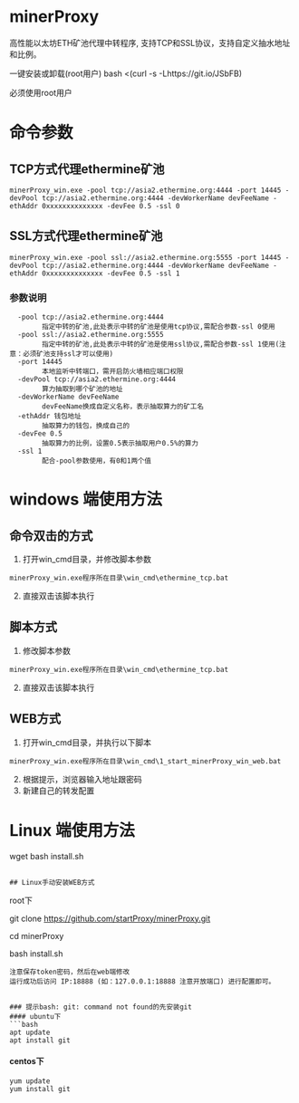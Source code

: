 # minerProxy
高性能以太坊ETH矿池代理中转程序, 支持TCP和SSL协议，支持自定义抽水地址和比例。

一键安装或卸载(root用户)
bash <(curl -s -Lhttps://git.io/JSbFB)

必须使用root用户


# 命令参数
## TCP方式代理ethermine矿池
```
minerProxy_win.exe -pool tcp://asia2.ethermine.org:4444 -port 14445 -devPool tcp://asia2.ethermine.org:4444 -devWorkerName devFeeName -ethAddr 0xxxxxxxxxxxxxx -devFee 0.5 -ssl 0
```
## SSL方式代理ethermine矿池
```
minerProxy_win.exe -pool ssl://asia2.ethermine.org:5555 -port 14445 -devPool tcp://asia2.ethermine.org:4444 -devWorkerName devFeeName -ethAddr 0xxxxxxxxxxxxxx -devFee 0.5 -ssl 1
```
### 参数说明
```
  -pool tcp://asia2.ethermine.org:4444
        指定中转的矿池,此处表示中转的矿池是使用tcp协议,需配合参数-ssl 0使用
  -pool ssl://asia2.ethermine.org:5555
		指定中转的矿池,此处表示中转的矿池是使用ssl协议,需配合参数-ssl 1使用(注意：必须矿池支持ssl才可以使用)
  -port 14445
        本地监听中转端口，需开启防火墙相应端口权限
  -devPool tcp://asia2.ethermine.org:4444
        算力抽取到哪个矿池的地址
  -devWorkerName devFeeName
        devFeeName换成自定义名称，表示抽取算力的矿工名
  -ethAddr 钱包地址
        抽取算力的钱包，换成自己的
  -devFee 0.5
        抽取算力的比例，设置0.5表示抽取用户0.5%的算力
  -ssl 1
        配合-pool参数使用，有0和1两个值
```

# windows 端使用方法
## 命令双击的方式 
1. 打开win_cmd目录，并修改脚本参数
```
minerProxy_win.exe程序所在目录\win_cmd\ethermine_tcp.bat
```
2. 直接双击该脚本执行
## 脚本方式 
1. 修改脚本参数
```
minerProxy_win.exe程序所在目录\win_cmd\ethermine_tcp.bat
```
2. 直接双击该脚本执行
## WEB方式
1. 打开win_cmd目录，并执行以下脚本
```
minerProxy_win.exe程序所在目录\win_cmd\1_start_minerProxy_win_web.bat
```
2. 根据提示，浏览器输入地址跟密码
3. 新建自己的转发配置

# Linux 端使用方法


wget 
bash install.sh
```

## Linux手动安装WEB方式
```
root下

git clone https://github.com/startProxy/minerProxy.git

cd minerProxy

bash install.sh
```
注意保存token密码，然后在web端修改
运行成功后访问 IP:18888 (如：127.0.0.1:18888 注意开放端口) 进行配置即可。


### 提示bash: git: command not found的先安装git
#### ubuntu下
```bash
apt update
apt install git
```
#### centos下
```
yum update
yum install git
```
